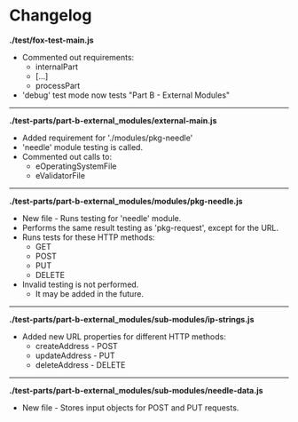# Changelog

**./test/fox-test-main.js**
* Commented out requirements:
	* internalPart
	* [...]
	* processPart
* 'debug' test mode now tests "Part B - External Modules"

---

**./test-parts/part-b-external_modules/external-main.js**
* Added requirement for './modules/pkg-needle'
* 'needle' module testing is called.
* Commented out calls to:
	* eOperatingSystemFile
	* eValidatorFile

---

**./test-parts/part-b-external_modules/modules/pkg-needle.js**
* New file - Runs testing for 'needle' module.
* Performs the same result testing as 'pkg-request', except for the URL.
* Runs tests for these HTTP methods:
	* GET
	* POST
	* PUT
	* DELETE
* Invalid testing is not performed.
	* It may be added in the future.

---

**./test-parts/part-b-external_modules/sub-modules/ip-strings.js**
* Added new URL properties for different HTTP methods:
	* createAddress - POST
	* updateAddress - PUT
	* deleteAddress - DELETE

---

**./test-parts/part-b-external_modules/sub-modules/needle-data.js**
* New file - Stores input objects for POST and PUT requests.
